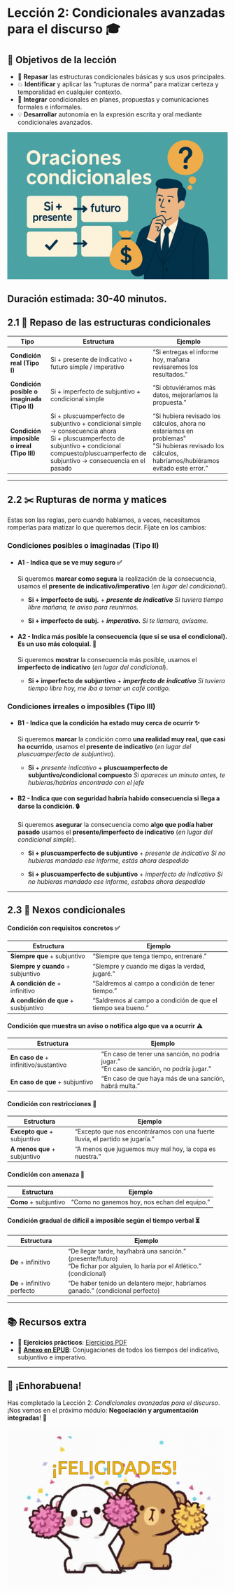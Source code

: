 # **Lección 2: Condicionales avanzadas para el discurso 🎓**

## 🎯 Objetivos de la lección
- 🔄 **Repasar** las estructuras condicionales básicas y sus usos principales.  
- 💥 **Identificar** y aplicar las “rupturas de norma” para matizar certeza y temporalidad en cualquier contexto.  
- 🔗 **Integrar** condicionales en planes, propuestas y comunicaciones formales e informales.  
- 💡 **Desarrollar** autonomía en la expresión escrita y oral mediante condicionales avanzados.

![](lecciones/img/condicionales.png)  

**Duración estimada**: 30-40 minutos.
---

## 2.1 🔄 Repaso de las estructuras condicionales

| Tipo                             | Estructura                                                        | Ejemplo                                                                                  |
|----------------------------------|-------------------------------------------------------------------|------------------------------------------------------------------------------------------|
| **Condición real (Tipo I)**    | Si + presente de indicativo + futuro simple / imperativo          | “Si entregas el informe hoy, mañana revisaremos los resultados.”                         |
| **Condición posible o imaginada (Tipo II)**| Si + imperfecto de subjuntivo + condicional simple                | “Si obtuviéramos más datos, mejoraríamos la propuesta.”                                  |
| **Condición imposible o irreal (Tipo III)**| Si + pluscuamperfecto de subjuntivo + condicional simple → consecuencia ahora <br> Si + pluscuamperfecto de subjuntivo + condicional compuesto/pluscuamperfecto de subjuntivo → consecuencia en el pasado       | “Si hubiera revisado los cálculos, ahora no estaríamos en problemas" <br> "Si hubieras revisado los cálculos, habríamos/hubiéramos evitado este error.”                      |

---

## 2.2 ✂️ Rupturas de norma y matices

Estas son las reglas, pero cuando hablamos, a veces, necesitamos romperlas para matizar lo que queremos decir. Fíjate en los cambios:

### Condiciones posibles o imaginadas (Tipo II)

- #### A1 - Indica que se ve **muy seguro** ✅

    Si queremos **marcar como segura** la realización de la consecuencia, usamos el **presente de indicativo/imperativo** (*en lugar del condicional*).

     - **Si + imperfecto de subj.** + ***presente de indicativo***
        *Si tuviera tiempo libre mañana, te aviso para reunirnos.*
  
    - **Si + imperfecto de subj.** + ***imperativo.***
         *Si te llamara, avísame.*

- #### A2 - Indica **más posible** la consecuencia (que si se usa el condicional). Es un uso más coloquial. 🔄

    Si queremos **mostrar** la consecuencia más posible, usamos el **imperfecto de indicativo** (*en lugar del condicional*).

    - **Si + imperfecto de subjuntivo** + ***imperfecto de indicativo***
    *Si tuviera tiempo libre hoy, me iba a tomar un café contigo.*

### Condiciones irreales o imposibles (Tipo III)

- #### B1 - Indica que la condición **ha estado muy cerca de ocurrir** ✨

    Si queremos **marcar** la condición como **una realidad muy real, que casi ha ocurrido**, usamos el **presente de indicativo** (*en lugar del pluscuamperfecto de subjuntivo*).

    - **Si** + *presente indicativo* + **pluscuamperfecto de subjuntivo/condicional compuesto**
    *Si apareces un minuto antes, te hubieras/habrías encontrado con el jefe*

- #### B2 - Indica que con **seguridad habría habido consecuencia** si llega a darse la condición. 🔒

    Si queremos **asegurar** la consecuencia como **algo que podía haber pasado** usamos el **presente/imperfecto de indicativo** (*en lugar del condicional simple*).

    - **Si + pluscuamperfecto de subjuntivo** + *presente de indicativo*
        *Si no hubieras mandado ese informe, estás ahora despedido*

    - **Si + pluscuamperfecto de subjuntivo** + *imperfecto de indicativo*
     *Si no hubieras mandado ese informe, estabas ahora despedido*

---

## 2.3  🔗 Nexos condicionales

#### Condición con requisitos concretos ✅

| Estructura                            | Ejemplo                                                      |
|---------------------------------------|--------------------------------------------------------------|
| **Siempre que** + subjuntivo          | “Siempre que tenga tiempo, entrenaré.”                    |
| **Siempre y cuando** + subjuntivo     | “Siempre y cuando me digas la verdad, jugaré.”       |
| **A condición de** + infinitivo       | “Saldremos al campo a condición de tener tiempo.”                         |
| **A condición de que** + susbjuntivo       | “Saldremos al campo a condición de que el tiempo sea bueno.”                         |


#### Condición que muestra un aviso o notifica algo que va a ocurrir ⚠️

| Estructura                            | Ejemplo                                                      |
|---------------------------------------|--------------------------------------------------------------|
| **En caso de** + infinitivo/sustantivo          | “En caso de tener una sanción, no podría jugar.”<br>“En caso de sanción, no podría jugar.”                  |
| **En caso de que** + subjuntivo     | “En caso de que haya más de una sanción, habrá multa.”       |


#### Condición con restricciones 🚫

| Estructura                            | Ejemplo                                                      |
|---------------------------------------|--------------------------------------------------------------|
| **Excepto que** + subjuntivo          | “Excepto que nos encontráramos con una fuerte lluvia, el partido se jugaría.”                  |
| **A menos que** + subjuntivo          | “A menos que juguemos muy mal hoy, la copa es nuestra.”       |


#### Condición con amenaza 🚨

| Estructura                            | Ejemplo                                                      |
|---------------------------------------|--------------------------------------------------------------|
| **Como** + subjuntivo          | “Como no ganemos hoy, nos echan del equipo.”                  |


#### Condición gradual de difícil a imposible según el tiempo verbal ⏳

| Estructura                            | Ejemplo                                                      |
|---------------------------------------|--------------------------------------------------------------|
| **De** + infinitivo          | “De llegar tarde, hay/habrá una sanción.” (presente/futuro)<br>“De fichar por alguien, lo haría por el Atlético.” (condicional)                |
| **De** + infinitivo perfecto          | “De haber tenido un delantero mejor, habríamos ganado.” (condicional perfecto)       |

---

## 📚 Recursos extra

- 📝 **Ejercicios prácticos**: [Ejercicios PDF](https://github.com/marina-anton/curso_espanol_C1/raw/main/Ejercicios/Ejercicios2.pdf)   
- 📖 **[Anexo en EPUB](https://github.com/marina-anton/curso_espanol_C1/raw/refs/heads/main/Anexos/Anexos.epub)**: Conjugaciones de todos los tiempos del indicativo, subjuntivo e imperativo.

---

## 🎉 ¡Enhorabuena!  
Has completado la Lección 2: *Condicionales avanzadas para el discurso*.  
¡Nos vemos en el próximo módulo: **Negociación y argumentación integradas**! 🚀  

![](img/felicidades.gif)
